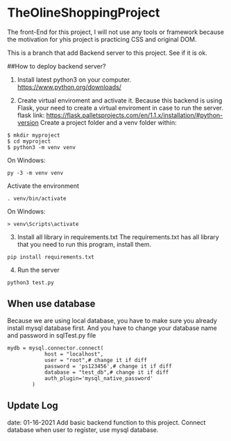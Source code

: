 # TheOlineShoppingProject

The front-End for this project, I will not use any tools or framework because the motivation for yhis project is practicing CSS and original DOM.

This is a branch that add Backend server to this project.
See if it is ok.

##How to deploy backend server?
1. Install latest python3 on your computer.
https://www.python.org/downloads/

2. Create virtual enviroment and activate it.
Because this backend is using Flask, your need to create a virtual enviroment in case to run the server.
flask link:
https://flask.palletsprojects.com/en/1.1.x/installation/#python-version
Create a project folder and a venv folder within:
```
$ mkdir myproject
$ cd myproject
$ python3 -m venv venv
```
On Windows:
```
py -3 -m venv venv
```
Activate the environment
```
. venv/bin/activate
```
On Windows:
```
> venv\Scripts\activate
```

3. Install all library in requirements.txt
The requirements.txt has all library that you need to run this program, install them.
```
pip install requirements.txt 
```

4. Run the server
```
python3 test.py
```

## When use database
Because we are using local database, you have to make sure you already install mysql database first.
And you have to change your database name and password in sqlTest.py file
```
mydb = mysql.connector.connect(
            host = "localhost",
            user = "root",# change it if diff
            password = 'ps123456',# change it if diff
            database = "test_db",# change it if diff
            auth_plugin='mysql_native_password'
        )
```

## Update Log
date: 01-16-2021
Add basic backend function to this project.
Connect database when user to register, use mysql database.